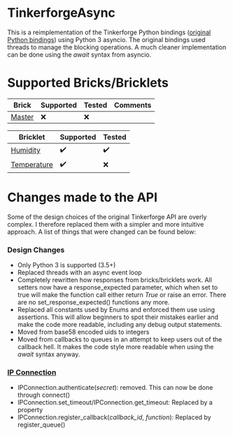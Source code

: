 
# TinkerforgeAsync
This is a reimplementation of the Tinkerforge Python bindings ([original Python bindings](https://www.tinkerforge.com/en/doc/Software/API_Bindings_Python.html)) using Python 3 asyncio. The original bindings used threads to manage the blocking operations. A much cleaner implementation can be done using the *await* syntax from asyncio. 

# Supported Bricks/Bricklets
|Brick|Supported|Tested|Comments|
|--|--|--|--|
|[Master](https://www.tinkerforge.com/en/doc/Hardware/Bricks/Master_Brick.html)|:x:|  :x:|  |

|Bricklet|Supported|Tested|
|--|--|--|
|[Humidity](https://www.tinkerforge.com/en/doc/Hardware/Bricklets/Humidity.html)|:heavy_check_mark:|  :heavy_check_mark:|
|[Temperature](https://www.tinkerforge.com/en/doc/Hardware/Bricklets/Temperature.html)|:heavy_check_mark:|  :x:|

# Changes made to the API
Some of the design choices of the original Tinkerforge API are overly complex. I therefore replaced them with a simpler and more intuitive approach. A list of things that were changed can be found below:
### Design Changes
- Only Python 3 is supported (3.5+)
 - Replaced threads with an async event loop
 - Completely rewritten how responses from bricks/bricklets work. All setters now have a response_expected parameter, which when set to true will make the function call either return *True* or raise an error. There are no set_response_expected() functions any more.
 - Replaced all constants used by Enums and enforced them use using assertions. This will allow beginners to spot their mistakes earlier and make the code more readable, including any debug output statements.
 - Moved from base58 encoded uids to integers
 - Moved from callbacks to queues in an attempt to keep users out of the callback hell. It makes the code style more readable when using the *await* syntax anyway.

### [IP Connection](https://www.tinkerforge.com/de/doc/Software/IPConnection_Python.html#api)

 - IPConnection.authenticate(_secret_): removed. This can now be done through connect()
 - IPConnection.set_timeout/IPConnection.get_timeout: Replaced by a property
 - IPConnection.register_callback(_callback_id_, _function_): Replaced by register_queue()


